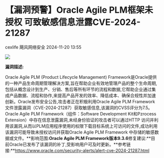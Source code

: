 #  【漏洞预警】Oracle Agile PLM框架未授权 可致敏感信息泄露CVE-2024-21287   
cexlife  飓风网络安全   2024-11-20 13:55  
  
![](https://mmbiz.qpic.cn/mmbiz_png/ibhQpAia4xu00o77A2Gic0YWicK9ykm7WlgphUFJqib3ufyiavoxlmcYLPuTLcBm6DIcy41lyM3B51a5IKQtW59LVUAA/640?wx_fmt=png&from=appmsg "")  
  
**漏洞描述:**  
  
Oracle Agile PLM (Product Lifecycle Management) Framework是Oracle提供的一种产品生命周期管理解决方案,旨在帮助企业有效地管理产品的整个生命周期,包括从概念设计到生产、分销、售后等所有环节的流程和数据,它帮助企业通过集成产品数据、流程和协作,来提高产品开发的效率、降低成本、确保合规性并加速创新。Oracle发布安全公告,攻击者正在积极利用Oracle Agile PLM Framework文件泄露漏洞（CVE-2024-21287）获取敏感信息,该漏洞的CVSS评分为7.5。Oracle Agile PLM Framework（组件：Software Development Kit和Pzrocess Extension）中存在信息泄露漏洞,未经身份验证的攻击者可以通过HTTP 访问并利用该漏洞,从而以PLM应用程序使用的权限下载目标系统上可访问的文件,成功利用该漏洞可能导致未授权访问并获取Oracle Agile PLM Framework 中存储的敏感数据或文件。**影响范围:**Oracle Agile PLM Framework版本9.3.6**修复建议:**目前Oracle已发布了该漏洞的补丁,受影响用户可及时更新。**参考链接:**https://www.oracle.com/security-alerts/alert-cve-2024-21287.html  
  
